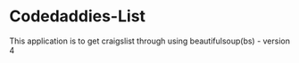 # Codedaddies-List

This application is to get craigslist through using beautifulsoup(bs) - version 4
